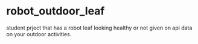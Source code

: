 # robot_outdoor_leaf
student prject that has a robot leaf looking healthy or not given on api data on your outdoor activities.
